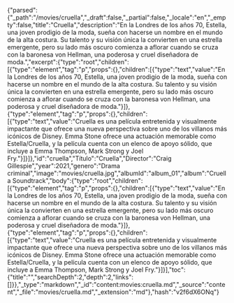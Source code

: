 {"parsed":{"_path":"/movies/cruella","_draft":false,"_partial":false,"_locale":"en","_empty":false,"title":"Cruella","description":"En la Londres de los años 70, Estella, una joven prodigio de la moda, sueña con hacerse un nombre en el mundo de la alta costura. Su talento y su visión única la convierten en una estrella emergente, pero su lado más oscuro comienza a aflorar cuando se cruza con la baronesa von Hellman, una poderosa y cruel diseñadora de moda.","excerpt":{"type":"root","children":[{"type":"element","tag":"p","props":{},"children":[{"type":"text","value":"En la Londres de los años 70, Estella, una joven prodigio de la moda, sueña con hacerse un nombre en el mundo de la alta costura. Su talento y su visión única la convierten en una estrella emergente, pero su lado más oscuro comienza a aflorar cuando se cruza con la baronesa von Hellman, una poderosa y cruel diseñadora de moda."}]},{"type":"element","tag":"p","props":{},"children":[{"type":"text","value":"Cruella es una película entretenida y visualmente impactante que ofrece una nueva perspectiva sobre uno de los villanos más icónicos de Disney. Emma Stone ofrece una actuación memorable como Estella/Cruella, y la película cuenta con un elenco de apoyo sólido, que incluye a Emma Thompson, Mark Strong y Joel Fry."}]}]},"id":"cruella","Título":"Cruella","Director":"Craig Gillespie","year":2021,"genero":"Drama criminal","image":"movies/cruella.jpg","albumId":"album_01","album":"Cruella Soundtrack","body":{"type":"root","children":[{"type":"element","tag":"p","props":{},"children":[{"type":"text","value":"En la Londres de los años 70, Estella, una joven prodigio de la moda, sueña con hacerse un nombre en el mundo de la alta costura. Su talento y su visión única la convierten en una estrella emergente, pero su lado más oscuro comienza a aflorar cuando se cruza con la baronesa von Hellman, una poderosa y cruel diseñadora de moda."}]},{"type":"element","tag":"p","props":{},"children":[{"type":"text","value":"Cruella es una película entretenida y visualmente impactante que ofrece una nueva perspectiva sobre uno de los villanos más icónicos de Disney. Emma Stone ofrece una actuación memorable como Estella/Cruella, y la película cuenta con un elenco de apoyo sólido, que incluye a Emma Thompson, Mark Strong y Joel Fry."}]}],"toc":{"title":"","searchDepth":2,"depth":2,"links":[]}},"_type":"markdown","_id":"content:movies:cruella.md","_source":"content","_file":"movies/cruella.md","_extension":"md"},"hash":"v2f6dX6ONq"}